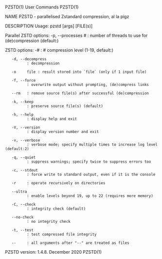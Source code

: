 PZSTD(1)                                                                    User Commands                                                                   PZSTD(1)

NAME
       PZSTD - parallelised Zstandard compression, al la pigz

DESCRIPTION
   Usage:
              pzstd [args] [FILE(s)]

   Parallel ZSTD options:
       -p, --processes
              #    : number of threads to use for (de)compression (default:<numcpus>)

   ZSTD options:
       -#     : # compression level (1-19, default:<numcpus>)

       -d, --decompress
              : decompression

       -o     file : result stored into `file` (only if 1 input file)

       -f, --force
              : overwrite output without prompting, (de)compress links

       --rm   : remove source file(s) after successful (de)compression

       -k, --keep
              : preserve source file(s) (default)

       -h, --help
              : display help and exit

       -V, --version
              : display version number and exit

       -v, --verbose
              : verbose mode; specify multiple times to increase log level (default:2)

       -q, --quiet
              : suppress warnings; specify twice to suppress errors too

       -c, --stdout
              : force write to standard output, even if it is the console

       -r     : operate recursively on directories

       --ultra
              : enable levels beyond 19, up to 22 (requires more memory)

       -C, --check
              : integrity check (default)

       --no-check
              : no integrity check

       -t, --test
              : test compressed file integrity

       --     : all arguments after "--" are treated as files

PZSTD version: 1.4.8.                                                       December 2020                                                                   PZSTD(1)
